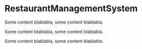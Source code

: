 # RestaurantManagementSystem
Some content blablabla, some content blablabla.

Some content blablabla, some content blablabla.

Some content blablabla, some content blablabla.
